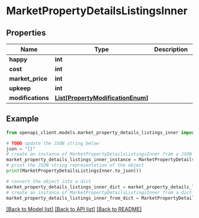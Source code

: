 # MarketPropertyDetailsListingsInner


## Properties

Name | Type | Description | Notes
------------ | ------------- | ------------- | -------------
**happy** | **int** |  | 
**cost** | **int** |  | 
**market_price** | **int** |  | 
**upkeep** | **int** |  | 
**modifications** | [**List[PropertyModificationEnum]**](PropertyModificationEnum.md) |  | 

## Example

```python
from openapi_client.models.market_property_details_listings_inner import MarketPropertyDetailsListingsInner

# TODO update the JSON string below
json = "{}"
# create an instance of MarketPropertyDetailsListingsInner from a JSON string
market_property_details_listings_inner_instance = MarketPropertyDetailsListingsInner.from_json(json)
# print the JSON string representation of the object
print(MarketPropertyDetailsListingsInner.to_json())

# convert the object into a dict
market_property_details_listings_inner_dict = market_property_details_listings_inner_instance.to_dict()
# create an instance of MarketPropertyDetailsListingsInner from a dict
market_property_details_listings_inner_from_dict = MarketPropertyDetailsListingsInner.from_dict(market_property_details_listings_inner_dict)
```
[[Back to Model list]](../README.md#documentation-for-models) [[Back to API list]](../README.md#documentation-for-api-endpoints) [[Back to README]](../README.md)


